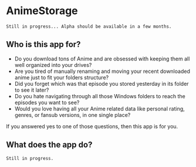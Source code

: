 AnimeStorage
============

	Still in progress... Alpha should be available in a few months.

Who is this app for?
---------------------

 * Do you download tons of Anime and are obsessed with keeping them all well organized into your drives?
 * Are you tired of manually renaming and moving your recent downloaded anime just to fit your folders structure?
 * Did you forget which was that episode you stored yesterday in its folder to see it later?
 * Do you hate navigating through all those Windows folders to reach the episodes you want to see?
 * Would you love having all your Anime related data like personal rating, genres, or fansub versions, in one single place?

If you answered yes to one of those questions, then this app is for you.

What does the app do?
---------------------

	Still in progress.
